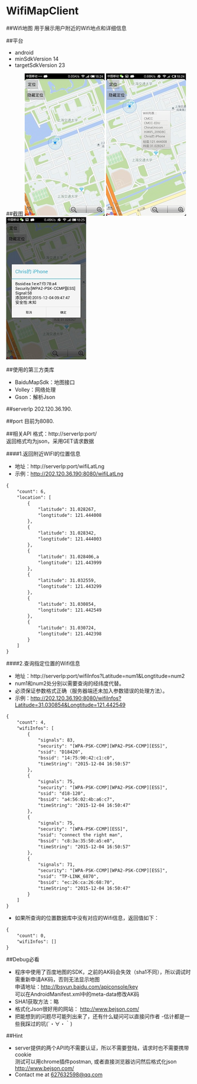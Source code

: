 # WifiMapClient
##Wifi地图
用于展示用户附近的Wifi地点和详细信息

##平台
*  android
*  minSdkVersion 14
*  targetSdkVersion 23

##截图
![附近wifi位置](https://github.com/liweixin/WifiMapClient/raw/master/screenshot/small_1.jpg)
![某处wifi列表](https://github.com/liweixin/WifiMapClient/raw/master/screenshot/small_2.jpg)
![详细wifi信息](https://github.com/liweixin/WifiMapClient/raw/master/screenshot/small_3.jpg)

##使用的第三方类库
*  BaiduMapSdk：地图接口  <br>
*  Volley：网络处理  <br>
*  Gson：解析Json  <br>

##serverIp
202.120.36.190.

##port
目前为8080.

##相关API
格式：http://serverIp:port/  <br>
返回格式均为json，采用GET请求数据  <br>

####1.返回附近WIFI的位置信息
* 地址：http://serverIp:port/wifiLatLng  <br>
* 示例：http://202.120.36.190:8080/wifiLatLng  <br>
```
{
    "count": 6,
    "location": [
        {
            "latitude": 31.028267,
            "longtitude": 121.444008
        },
        {
            "latitude": 31.028342,
            "longtitude": 121.444003
        },
        {
            "latitude": 31.028406,a
            "longtitude": 121.443999
        },
        {
            "latitude": 31.032559,
            "longtitude": 121.443299
        },
        {
            "latitude": 31.030854,
            "longtitude": 121.442549
        },
        {
            "latitude": 31.030724,
            "longtitude": 121.442398
        }
    ]
}
```

####2.查询指定位置的Wifi信息
* 地址：http://serverIp:port/wifiInfos?Latitude=num1&Longtitude=num2  <br>
* num1和num2处分别以需要查询的经纬度代替。  <br>
* 必须保证参数格式正确（服务器端还未加入参数错误的处理方法）。  <br>
* 示例：http://202.120.36.190:8080/wifiInfos?Latitude=31.030854&Longtitude=121.442549  <br>
```
{
    "count": 4,
    "wifiInfos": [
        {
            "signals": 83,
            "security": "[WPA-PSK-CCMP][WPA2-PSK-CCMP][ESS]",
            "ssid": "D18420",
            "bssid": "14:75:90:42:c1:c0",
            "timeString": "2015-12-04 16:50:57"
        },
        {
            "signals": 75,
            "security": "[WPA-PSK-CCMP][WPA2-PSK-CCMP][ESS]",
            "ssid": "d18-120",
            "bssid": "a4:56:02:4b:a6:c7",
            "timeString": "2015-12-04 16:50:47"
        },
        {
            "signals": 75,
            "security": "[WPA-PSK-CCMP][ESS]",
            "ssid": "connect the right man",
            "bssid": "c8:3a:35:50:a5:e8",
            "timeString": "2015-12-04 16:50:57"
        },
        {
            "signals": 71,
            "security": "[WPA-PSK-CCMP][WPA2-PSK-CCMP][ESS]",
            "ssid": "TP-LINK_6870",
            "bssid": "ec:26:ca:26:68:70",
            "timeString": "2015-12-04 16:50:47"
        }
    ]
}
```
*  如果所查询的位置数据库中没有对应的Wifi信息，返回值如下：
```
{
    "count": 0,
    "wifiInfos": []
}
```
##Debug必看
*  程序中使用了百度地图的SDK，之前的AK码会失效（sha1不同），所以调试时需重新申请AK码，否则无法显示地图  <br>
申请地址：http://lbsyun.baidu.com/apiconsole/key  <br>
可以在AndroidManifest.xml中的meta-data修改AK码  <br>
*  SHA1获取方法：略  <br>
*  格式化Json很好用的网站： http://www.bejson.com/  <br>
*  把能想到的问题尽可能列出来了，还有什么疑问可以直接问作者     -估计都是一些我踩过的坑(´・∀・｀)  <br>

##Hint
*  server提供的两个API均不需要认证，所以不需要登陆，请求时也不需要携带cookie  <br>
测试可以用chrome插件postman, 或者直接浏览器访问然后格式化json http://www.bejson.com/
*  Contact me at 627632598@qq.com
